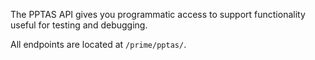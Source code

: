 The PPTAS API gives you programmatic access to support functionality useful
for testing and debugging.

All endpoints are located at `/prime/pptas/`.
